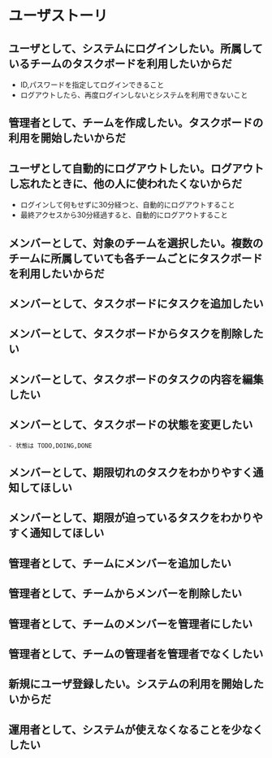 # ユーザストーリ


## ユーザとして、システムにログインしたい。所属しているチームのタスクボードを利用したいからだ
- ID,パスワードを指定してログインできること
- ログアウトしたら、再度ログインしないとシステムを利用できないこと


## 管理者として、チームを作成したい。タスクボードの利用を開始したいからだ


## ユーザとして自動的にログアウトしたい。ログアウトし忘れたときに、他の人に使われたくないからだ
- ログインして何もせずに30分経つと、自動的にログアウトすること
- 最終アクセスから30分経過すると、自動的にログアウトすること
## メンバーとして、対象のチームを選択したい。複数のチームに所属していても各チームごとにタスクボードを利用したいからだ
## メンバーとして、タスクボードにタスクを追加したい
## メンバーとして、タスクボードからタスクを削除したい
## メンバーとして、タスクボードのタスクの内容を編集したい
## メンバーとして、タスクボードの状態を変更したい
    - 状態は TODO,DOING,DONE
## メンバーとして、期限切れのタスクをわかりやすく通知してほしい
## メンバーとして、期限が迫っているタスクをわかりやすく通知してほしい
## 管理者として、チームにメンバーを追加したい
## 管理者として、チームからメンバーを削除したい
## 管理者として、チームのメンバーを管理者にしたい
## 管理者として、チームの管理者を管理者でなくしたい
## 新規にユーザ登録したい。システムの利用を開始したいからだ

## 運用者として、システムが使えなくなることを少なくしたい
